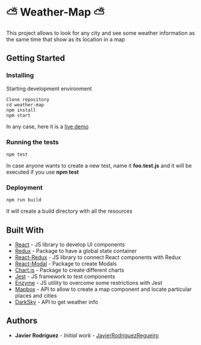 # :partly_sunny: Weather-Map :partly_sunny:

This project allows to look for any city and see some weather information as the same time that show as its location in a map

## Getting Started

### Installing

Starting development environment

```
Clone repository
cd weather-map
npm install
npm start
```
In any case, here it is a [live demo](https://w-map.netlify.com)
### Running the tests

```
npm test
```
In case anyone wants to create a new test, name it **foo.test.js** and it will be executed if you use **npm test**


### Deployment

```
npm run build
```
It will create a build directory with all the resources

## Built With

* [React](https://reactjs.org) - JS library to develop UI components
* [Redux](https://redux.js.org) - Package to have a global state container
* [React-Redux](https://react-redux.js.org) - JS library to connect React components with Redux
* [React-Modal](https://www.npmjs.com/package/react-modal) - Package to create Modals
* [Chart.js](https://www.chartjs.org) - Package to create different charts
* [Jest](https://jestjs.io) - JS framework to test components
* [Enzyme](https://airbnb.io/enzyme/) - JS utility to overcome some restrictions with Jest
* [Mapbox](https://www.mapbox.com) - API to allow to create a map component and locate particular places and cities
* [DarkSky](https://darksky.net/forecast/40.7127,-74.0059/us12/en) - API to get weather info

## Authors

* **Javier Rodríguez** - *Initial work* - [JavierRodriguezRegueiro](https://github.com/JavierRodriguezRegueiro)
